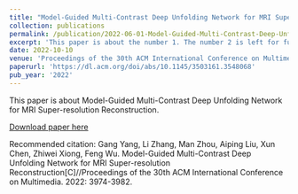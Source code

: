 ```yaml
---
title: "Model-Guided Multi-Contrast Deep Unfolding Network for MRI Super-resolution Reconstruction"
collection: publications
permalink: /publication/2022-06-01-Model-Guided-Multi-Contrast-Deep-Unfolding-Network-for-MRI-Super-resolution-Reconstruction.md
excerpt: 'This paper is about the number 1. The number 2 is left for future work.'
date: 2022-10-10
venue: 'Proceedings of the 30th ACM International Conference on Multimedia'
paperurl: 'https://dl.acm.org/doi/abs/10.1145/3503161.3548068'
pub_year: '2022'
---
```

This paper is about Model-Guided Multi-Contrast Deep Unfolding Network for MRI Super-resolution Reconstruction.

[Download paper here](https://dl.acm.org/doi/abs/10.1145/3503161.3548068)

Recommended citation: Gang Yang, Li Zhang, Man Zhou, Aiping Liu, Xun Chen, Zhiwei Xiong, Feng Wu. Model-Guided Multi-Contrast Deep Unfolding Network for MRI Super-resolution Reconstruction[C]//Proceedings of the 30th ACM International Conference on Multimedia. 2022: 3974-3982.

